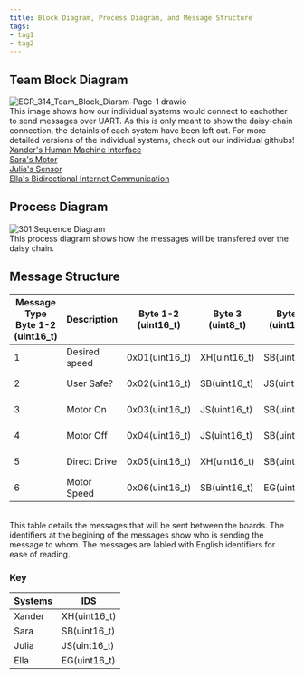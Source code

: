 ```yaml
---
title: Block Diagram, Process Diagram, and Message Structure
tags:
- tag1
- tag2
---
```

## Team Block Diagram
![EGR_314_Team_Block_Diaram-Page-1 drawio](https://github.com/user-attachments/assets/bdf843b4-6444-43c4-8d9b-3085cfe64fee) <br>
This image shows how our individual systems would connect to eachother to send messages over UART. As this is only meant to show the daisy-chain connection, the detainls of each system have been left out. For more detailed versions of the individual systems, check out our individual githubs! <br>
[Xander's Human Machine Interface](https://xanderheafey.github.io/Block-Diagram/)<br>
[Sara's Motor](https://sarabohart.github.io/blockdiagram/)<br>
[Julia's Sensor](https://juliasmith141414.github.io/blockdiagram/)<br>
[Ella's Bidirectional Internet Communication](https://starfruwuit.github.io/egr314report/01BlockDiagram/)
## Process Diagram
![301 Sequence Diagram](https://github.com/user-attachments/assets/b03f7472-f672-4f33-be5f-4564422824ab) <br>
This process diagram shows how the messages will be transfered over the daisy chain. 
## Message Structure

Message Type Byte 1-2 (uint16_t)	|Description	|Byte 1-2 (uint16_t)	|Byte 3 (uint8_t)	|Byte 4 (uint16_t)	|M	|Byte 63 (uint16_t)	|Byte 64 (uint16_t)|
----------------------------------|-------------|---------------------|-----------------|-------------------|---|-------------------|------------------|
1	|Desired speed	|0x01(uint16_t)|XH(uint16_t)	|SB(uint16_t)	|Change Speed(uint16_t)	|0x6e (uint16_t)	|0x64 (uint16_t)|
2	|User Safe?	|0x02(uint16_t)	|SB(uint16_t)	|JS(uint16_t)	|Check Distance(unit16_t)	|0x6e (uint16_t)	|0x64 (uint16_t)|
3	|Motor On	|0x03(uint16_t)	|JS(uint16_t)	|SB(uint16_t)	|Yes(uint16_t)	|0x6e (uint16_t)	|0x64 (uint16_t)|
4	|Motor Off	|0x04(uint16_t)	|JS(uint16_t)	|SB(uint16_t)	|No(uint16_t)	|0x6e (uint16_t)	|0x64 (uint16_t)|
5	|Direct Drive	|0x05(uint16_t)	|XH(uint16_t)	|SB(uint16_t)	|Change Direction(uint16_t)	|0x6e (uint16_t)	|0x64 (uint16_t)|
6	|Motor Speed	|0x06(uint16_t)	|SB(uint16_t)	|EG(uint16_t)	|Speed(uint16_t)	|0x6e (uint16_t)	|0x64 (uint16_t)|
<br>
This table details the messages that will be sent between the boards. The identifiers at the begining of the messages show who is sending the message to whom. The messages are labled with English identifiers for ease of reading.

### Key
Systems	| IDS
--------|------------
Xander	|XH(uint16_t)
Sara	  |SB(uint16_t)
Julia	  |JS(uint16_t)
Ella	  |EG(uint16_t)
